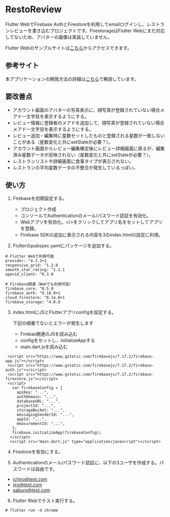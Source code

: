 # RestoReview

Flutter WebでFirebase AuthとFirestoreを利用してemailログインし、レストランレビューを書き込むプロジェクトです。FirestorageはFlutter Webにまだ対応してないため、アバターの画像は実装していません。

Flutter Webのサンプルサイトは[こちら](https://firestore-5643d.web.app)からアクセスできます。

## 参考サイト

本アプリケーションの開発方法の詳細は[こちら](https://david3080.github.io/firestore/)で解説しています。

## 要改善点

- アカウント画面のアバターの写真表示に、顔写真が登録されていない場合メアド一文字目を表示するようにする。
- レビュー情報に登録者のメアドを追加して、顔写真が登録されていない場合メアド一文字目を表示するようにする。
- レビュー追加・編集時に星数セットしたものと登録される星数が一致しないことがある（星数変化と共にsetStateが必要？）。
- アカウント画面からレビュー編集確定後にレビュー詳細画面に戻るが、編集済み星数データが反映されない（星数変化と共にsetStateが必要？）。
- レストランリストや詳細画面に食事タイプが表示されない。
- レストランの平均星数データの不整合が発生しているっぽい。

## 使い方

1. Firebaseを初期設定する。

   - プロジェクト作成
   - コンソールでAuthenticationのメール/パスワード認証を有効化。
   - Webアプリを有効化。</>をクリックしてアプリ名をセットしてアプリを登録。
   - Firebase SDKの追加に表示される内容を3のindex.htmlの設定に利用。

2. Flutterのpubspec.yamlにパッケージを追加する。

  ```
  # Flutter Webで利用可能
  provider: ^4.3.2+1
  responsive_grid: ^1.2.0
  smooth_star_rating: ^1.1.1
  openid_client: ^0.3.0

  # Firebase関連（Webでも利用可能）
  firebase_core: ^0.5.0
  firebase_auth: ^0.18.0+1
  cloud_firestore: ^0.14.0+1
  firebase_storage: ^4.0.0
  ```

3. index.htmlにJSとFlutterアプリconfigを設定する。

   下記の順番でないとエラーが発生します
   - Firebas関連のJSを読み込む
   - configをセットし、initializeAppする
   - main.dart.jsを読み込む

  ```
   <script src="https://www.gstatic.com/firebasejs/7.17.2/firebase-app.js"></script>
   <script src="https://www.gstatic.com/firebasejs/7.17.2/firebase-auth.js"></script>
   <script src="https://www.gstatic.com/firebasejs/7.17.2/firebase-firestore.js"></script>
   <script>
     var firebaseConfig = {
       apiKey: "...",
       authDomain: "...",
       databaseURL: "...",
       projectId: "...",
       storageBucket: "...",
       messagingSenderId: "...",
       appId: "...",
       measurementId: "...",
     };
     firebase.initializeApp(firebaseConfig);
    </script>
    <script src="main.dart.js" type="application/javascript"></script>
  ```

4. Firestoreを有効にする。

5. Authenticationのメール/パスワード認証に、以下の3ユーザを作成する。パスワードは自由です。

- ichiro@test.com
- jiro@test.com
- saburo@test.com

6. Flutter Webでテスト実行する。

  ```
  # flutter run -d chrome
  ```
